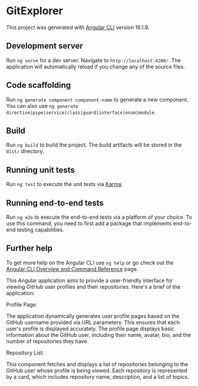 # GitExplorer

This project was generated with [Angular CLI](https://github.com/angular/angular-cli) version 16.1.8.

## Development server

Run `ng serve` for a dev server. Navigate to `http://localhost:4200/`. The application will automatically reload if you change any of the source files.

## Code scaffolding

Run `ng generate component component-name` to generate a new component. You can also use `ng generate directive|pipe|service|class|guard|interface|enum|module`.

## Build

Run `ng build` to build the project. The build artifacts will be stored in the `dist/` directory.

## Running unit tests

Run `ng test` to execute the unit tests via [Karma](https://karma-runner.github.io).

## Running end-to-end tests

Run `ng e2e` to execute the end-to-end tests via a platform of your choice. To use this command, you need to first add a package that implements end-to-end testing capabilities.

## Further help

To get more help on the Angular CLI use `ng help` or go check out the [Angular CLI Overview and Command Reference](https://angular.io/cli) page.




This Angular application aims to provide a user-friendly interface for viewing GitHub user profiles and their repositories. Here's a brief of the application:

Profile Page:

The application dynamically generates user profile pages based on the GitHub username provided via URL parameters. This ensures that each user's profile is displayed accurately.
The profile page displays basic information about the GitHub user, including their name, avatar, bio, and the number of repositories they have. 

Repository List:

This component fetches and displays a list of repositories belonging to the GitHub user whose profile is being viewed.
Each repository is represented by a card, which includes repository name, description, and a list of topics. 




